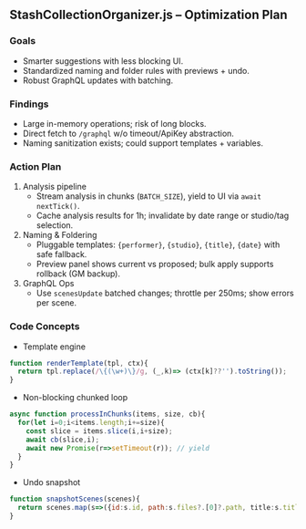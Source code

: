 ## StashCollectionOrganizer.js – Optimization Plan

### Goals
- Smarter suggestions with less blocking UI.
- Standardized naming and folder rules with previews + undo.
- Robust GraphQL updates with batching.

### Findings
- Large in-memory operations; risk of long blocks.
- Direct fetch to `/graphql` w/o timeout/ApiKey abstraction.
- Naming sanitization exists; could support templates + variables.

### Action Plan
1) Analysis pipeline
   - Stream analysis in chunks (`BATCH_SIZE`), yield to UI via `await nextTick()`.
   - Cache analysis results for 1h; invalidate by date range or studio/tag selection.
2) Naming & Foldering
   - Pluggable templates: `{performer}`, `{studio}`, `{title}`, `{date}` with safe fallback.
   - Preview panel shows current vs proposed; bulk apply supports rollback (GM backup).
3) GraphQL Ops
   - Use `scenesUpdate` batched changes; throttle per 250ms; show errors per scene.

### Code Concepts
- Template engine
```js
function renderTemplate(tpl, ctx){
  return tpl.replace(/\{(\w+)\}/g, (_,k)=> (ctx[k]??'').toString());
}
```
- Non-blocking chunked loop
```js
async function processInChunks(items, size, cb){
  for(let i=0;i<items.length;i+=size){
    const slice = items.slice(i,i+size);
    await cb(slice,i);
    await new Promise(r=>setTimeout(r)); // yield
  }
}
```
- Undo snapshot
```js
function snapshotScenes(scenes){
  return scenes.map(s=>({id:s.id, path:s.files?.[0]?.path, title:s.title, tags:s.tags?.map(t=>t.id)}));
}
```




